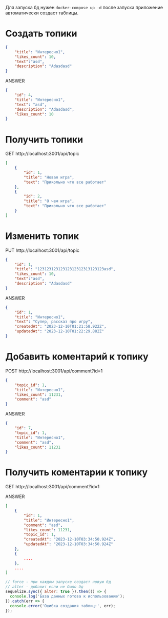 Для запуска бд нужен ```docker-compose up -d```
после запуска приложение автоматически создаст таблицы.

# Создать топики
```json
{
    "title": "Интересно1",
    "likes_count": 10,
    "text":"asd",
    "description": "Adasdasd"
}
```
ANSWER
```json
{
    "id": 4,
    "title": "Интересно1",
    "text": "asd",
    "description": "Adasdasd",
    "likes_count": 10
}
```


# Получить топики
GET 
http://localhost:3001/api/topic

```json
[
    {
        "id": 1,
        "title": "Новая игра",
        "text": "Прикольно что все работает"
    },
    {
        "id": 2,
        "title": "О чем игра",
        "text": "Прикольно что все работает"
    }
]
```
        

# Изменить топик

PUT 
http://localhost:3001/api/topic

```json
{
    "id": 1,
    "title": "12312312312312312312313123123asd",
    "likes_count": 10,
    "text":"asd",
    "description": "Adasdasd"
}
```

ANSWER
```json
{
    "id": 1,
    "title": "Интересно1",
    "text": "Супер, рассказ про игру",
    "createdAt": "2023-12-10T01:21:58.922Z",
    "updatedAt": "2023-12-10T01:22:29.882Z"
}
```

# Добавить коментарий к топику
POST
http://localhost:3001/api/comment?id=1

```json
{
    "topic_id": 1,
    "title": "Интересно1",
    "likes_count": 11231,
    "comment": "asd"
}
```
ANSWER
```json
{
    "id": 7,
    "topic_id": 1,
    "title": "Интересно1",
    "comment": "asd",
    "likes_count": 11231
}
```

# Получить коментарии к топику
GET
http://localhost:3001/api/comment?id=1


ANSWER
```json
[
    {
        "id": 1,
        "title": "Интересно1",
        "comment": "asd",
        "likes_count": 11231,
        "topic_id": 1,
        "createdAt": "2023-12-10T03:34:50.924Z",
        "updatedAt": "2023-12-10T03:34:50.924Z"
    },
    {
        ....
    },
    ....
]
```


```js
// force - при каждом запуске создаст новую бд
// alter - добавит если не было бд
sequelize.sync({ alter: true }).then(() => {
  console.log('База данных готова к использованию');
}).catch(err => {
  console.error('Ошибка создания таблиц:', err);
});
```
